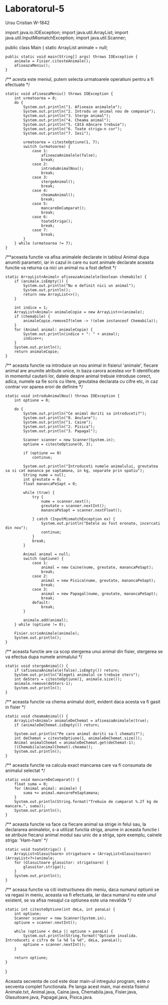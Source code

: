 # Laboratorul-5
Ursu Cristian W-1842

import java.io.IOException;
import java.util.ArrayList;
import java.util.InputMismatchException;
import java.util.Scanner;

public class Main {
    static ArrayList<Animal> animale = null;

    public static void main(String[] args) throws IOException {
        animale = Fisier.citesteAnimale();
        afiseazaMeniu();
    }
  
/** acesta este meniul, putem selecta urmatoarele operatiuni pentru a fi efectuate */
  
    static void afiseazaMeniu() throws IOException {
        int urmatoarea = 0;
        do {
            System.out.println("1. Afiseaza animalele");
            System.out.println("2. Introdu un animal nou de companie");
            System.out.println("3. Sterge animal");
            System.out.println("4. Cheama animal");
            System.out.println("5. Câtă mâncare trebuie");
            System.out.println("6. Toate striga-n cor");
            System.out.println("7. Iesi");

            urmatoarea = citesteOptiune(1, 7);
            switch (urmatoarea) {
                case 1:
                    afiseazaAnimalele(false);
                    break;
                case 2:
                    introduAnimalNou();
                    break;
                case 3:
                    stergeAnimal();
                    break;
                case 4:
                    cheamaAnimal();
                    break;
                case 5:
                    mancareDeCumparat();
                    break;
                case 6:
                    toateStriga();
                    break;
                case 7:
                    break;
            }
        } while (urmatoarea != 7);
    }
  
/**aceasta functie va afisa animalele declarate in tabloul Animal dupa anumiti parametri, iar in cazul in care nu sunt animale declarate aceasta functie va returna ca nici un animal nu a fost definit */
  
    static ArrayList<Animal> afiseazaAnimalele(boolean chemabile) {
        if (animale.isEmpty()) {
            System.out.println("Nu e definit nici un animal");
            System.out.println();
            return new ArrayList<>();
        }

        int indice = 1;
        ArrayList<Animal> animaleCopie = new ArrayList<>(animale);
        if (chemabile) {
            animaleCopie.removeIf(elem -> !(elem instanceof Chemabila));
        }
        for (Animal animal: animaleCopie) {
            System.out.println(indice + ": " + animal);
            indice++;
        }
        System.out.println();
        return animaleCopie;
    }
  
/** aceasta functie va introduce un nou animal in fisierul 'animale', fiecare animal are anumite atribute unice, in baza carora acestea vor fi identificate in momentul cautarii lor, datele despre animal trebuie introduse corect, adica, numele sa fie scris cu litere, greutatea declarata cu cifre etc, in caz contrar vor aparea erori de definire */
  
  
    static void introduAnimalNou() throws IOException {
        int optiune = 0;

        do {
            System.out.println("Ce animal doriti sa introduceti?");
            System.out.println("0. Anulare");
            System.out.println("1. Caine");
            System.out.println("2. Pisica");
            System.out.println("3. Papagal");

            Scanner scanner = new Scanner(System.in);
            optiune = citesteOptiune(0, 3);

            if (optiune == 0)
                continue;

            System.out.println("Introduceti numele animalului, greutatea sa si cat mananca pe saptamana, in kg, separate prin spatiu");
            String nume = null;
            int greutate = 0;
            float manancaPeSapt = 0;

            while (true) {
                try {
                    nume = scanner.next();
                    greutate = scanner.nextInt();
                    manancaPeSapt = scanner.nextFloat();

                } catch (InputMismatchException ex) {
                    System.out.println("Datele au fost eronate, incercati din nou");
                    continue;
                }
                break;
            }

            Animal animal = null;
            switch (optiune) {
                case 1:
                    animal = new Caine(nume, greutate, manancaPeSapt);
                    break;
                case 2:
                    animal = new Pisica(nume, greutate, manancaPeSapt);
                    break;
                case 3:
                    animal = new Papagal(nume, greutate, manancaPeSapt);
                    break;
                default:
                    break;
            }

            animale.add(animal);
        } while (optiune != 0);

        Fisier.scrieAnimale(animale);
        System.out.println();
    }

  /** aceasta functie are ca scop stergerea unui animal din fisier, stergerea se va efectua dupa numele animalului */
  
    static void stergeAnimal() {
        if (afiseazaAnimalele(false).isEmpty()) return;
        System.out.println("Alegeti animalul ce trebuie sters");
        int deSters = citesteOptiune(1, animale.size());
        animale.remove(deSters-1);
        System.out.println();
    }

  /** aceasta functie va chema animalul dorit, evident daca acesta va fi gasit in fisier */
  
    static void cheamaAnimal() {
        ArrayList<Animal> animaleDeChemat = afiseazaAnimalele(true);
        if (animaleDeChemat.isEmpty()) return;

        System.out.println("Pe care animal doriti sa-l chemati?");
        int deChemat = citesteOptiune(1, animaleDeChemat.size());
        Animal animalChemat = animaleDeChemat.get(deChemat-1);
        ((Chemabila)animalChemat).cheama();
        System.out.println();
    }
  
  /** aceasta functie va calcula exact mancarea care va fi consumata de animalul selectat */
  
    static void mancareDeCumparat() {
        float suma = 0;
        for (Animal animal: animale) {
            suma += animal.mancarePeSaptamana;
        }
        System.out.println(String.format("Trebuie de cumparat %.2f kg de mancare.", suma));
        System.out.println();
    }

  /** aceasta functie va face ca fiecare animal sa strige in felul sau, la declararea animalelor, s-a utilizat functia striga, anume in aceasta functie i se atribuie fiecarui animal modul sau unic de a striga, spre exemplu, cainele striga: 'Ham-ham' */
  
    static void toateStriga() {
        ArrayList<Glasuitoare> strigatoare = (ArrayList<Glasuitoare>)(ArrayList<?>)animale;
        for (Glasuitoare glasuitor: strigatoare) {
            glasuitor.striga();
        }
        System.out.println();
    }
    
/** aceasa functie va citi instructiunea din meniu, daca numarul optiunii se va regasi in meniu, aceasta va fi efectuata, iar daca numarul nu este unul existent, se va afisa mesajul ca optiunea este una nevalida */

    static int citesteOptiune(int deLa, int panaLa) {
        int optiune;
        Scanner scanner = new Scanner(System.in);
        optiune = scanner.nextInt();

        while (optiune < deLa || optiune > panaLa) {
            System.out.println(String.format("Optiune invalida. Introduceti o cifra de la %d la %d", deLa, panaLa));
            optiune = scanner.nextInt();
        }

        return optiune;
    }
}





Aceasta secventa de cod este doar main-ul intregului program, este o secventa complet functionala. Pe langa acest main, mai exista fisierul Animale.txt, Animal.java, Caine.java, Chemabila.java, Fisier.java, Glasuitoare.java, Papagal.java, Pisica.java.
